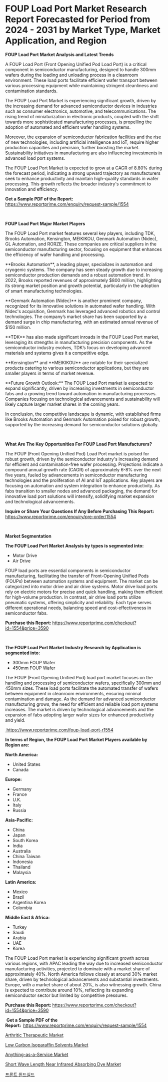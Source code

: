 <p><h1>FOUP Load Port Market Research Report Forecasted for Period from 2024 -  2031 by Market Type, Market Application, and Region</h1></p><p><strong>FOUP Load Port Market Analysis and Latest Trends</strong></p>
<p><p>A FOUP Load Port (Front Opening Unified Pod Load Port) is a critical component in semiconductor manufacturing, designed to handle 300mm wafers during the loading and unloading process in a cleanroom environment. These load ports facilitate efficient wafer transport between various processing equipment while maintaining stringent cleanliness and contamination standards.</p><p>The FOUP Load Port Market is experiencing significant growth, driven by the increasing demand for advanced semiconductor devices in industries such as consumer electronics, automotive, and telecommunications. The rising trend of miniaturization in electronic products, coupled with the shift towards more sophisticated manufacturing processes, is propelling the adoption of automated and efficient wafer handling systems.</p><p>Moreover, the expansion of semiconductor fabrication facilities and the rise of new technologies, including artificial intelligence and IoT, require higher production capacities and precision, further boosting the market. Sustainability initiatives in manufacturing are also influencing investments in advanced load port systems.</p><p>The FOUP Load Port Market is expected to grow at a CAGR of 8.80% during the forecast period, indicating a strong upward trajectory as manufacturers seek to enhance productivity and maintain high-quality standards in wafer processing. This growth reflects the broader industry's commitment to innovation and efficiency.</p></p>
<p><strong>Get a Sample PDF of the Report:&nbsp;</strong> <a href="https://www.reportprime.com/enquiry/request-sample/1554">https://www.reportprime.com/enquiry/request-sample/1554</a></p>
<p>&nbsp;</p>
<p><strong>FOUP Load Port Major Market Players</strong></p>
<p><p>The FOUP Load Port market features several key players, including TDK, Brooks Automation, Kensington, MEIKIKOU, Genmark Automation (Nidec), GL Automation, and RORZE. These companies are critical suppliers in the semiconductor manufacturing sector, focusing on equipment that enhances the efficiency of wafer handling and processing.</p><p>**Brooks Automation**, a leading player, specializes in automation and cryogenic systems. The company has seen steady growth due to increasing semiconductor production demands and a robust automation trend. In 2022, Brooks reported revenues of approximately $800 million, highlighting its strong market position and growth potential, particularly in the adoption of smart manufacturing technologies.</p><p>**Genmark Automation (Nidec)** is another prominent company, recognized for its innovative solutions in automated wafer handling. With Nidec's acquisition, Genmark has leveraged advanced robotics and control technologies. The company’s market share has been supported by a demand surge in chip manufacturing, with an estimated annual revenue of $150 million.</p><p>**TDK** has also made significant inroads in the FOUP Load Port market, leveraging its strengths in manufacturing precision components. As the semiconductor industry evolves, TDK’s focus on developing advanced materials and systems gives it a competitive edge. </p><p>**Kensington** and **MEIKIKOU** are notable for their specialized products catering to various semiconductor applications, but they are smaller players in terms of market revenue.</p><p>**Future Growth Outlook:** The FOUP Load Port market is expected to expand significantly, driven by increasing investments in semiconductor fabs and a growing trend toward automation in manufacturing processes. Companies focusing on technological advancements and sustainability will likely capture larger market shares in the coming years. </p><p>In conclusion, the competitive landscape is dynamic, with established firms like Brooks Automation and Genmark Automation poised for robust growth, supported by the increasing demand for semiconductor solutions globally.</p></p>
<p>&nbsp;</p>
<p><strong>What Are The Key Opportunities For FOUP Load Port Manufacturers?</strong></p>
<p><p>The FOUP (Front Opening Unified Pod) Load Port market is poised for robust growth, driven by the semiconductor industry's increasing demand for efficient and contamination-free wafer processing. Projections indicate a compound annual growth rate (CAGR) of approximately 6-8% over the next five years, fueled by advancements in semiconductor manufacturing technologies and the proliferation of AI and IoT applications. Key players are focusing on automation and system integration to enhance productivity. As fabs transition to smaller nodes and advanced packaging, the demand for innovative load port solutions will intensify, solidifying market expansion and technological advancements.</p></p>
<p><strong>Inquire or Share Your Questions If Any Before Purchasing This Report:</strong> <a href="https://www.reportprime.com/enquiry/pre-order/1554">https://www.reportprime.com/enquiry/pre-order/1554</a></p>
<p>&nbsp;</p>
<p><strong>Market Segmentation</strong></p>
<p><strong>The FOUP Load Port Market Analysis by types is segmented into:</strong></p>
<p><ul><li>Motor Drive</li><li>Air Drive</li></ul></p>
<p><p>FOUP load ports are essential components in semiconductor manufacturing, facilitating the transfer of Front-Opening Unified Pods (FOUPs) between automation systems and equipment. The market can be categorized into motor drive and air drive systems. Motor drive load ports rely on electric motors for precise and quick handling, making them efficient for high-volume production. In contrast, air drive load ports utilize pneumatic systems, offering simplicity and reliability. Each type serves different operational needs, balancing speed and cost-effectiveness in semiconductor fabs.</p></p>
<p><strong>Purchase this Report:&nbsp;</strong><a href="https://www.reportprime.com/checkout?id=1554&price=3590">https://www.reportprime.com/checkout?id=1554&price=3590</a></p>
<p>&nbsp;</p>
<p><strong>The FOUP Load Port Market Industry Research by Application is segmented into:</strong></p>
<p><ul><li>300mm FOUP Wafer</li><li>450mm FOUP Wafer</li></ul></p>
<p><p>The FOUP (Front Opening Unified Pod) load port market focuses on the handling and processing of semiconductor wafers, specifically 300mm and 450mm sizes. These load ports facilitate the automated transfer of wafers between equipment in cleanroom environments, ensuring minimal contamination and damage. As the demand for advanced semiconductor manufacturing grows, the need for efficient and reliable load port systems increases. The market is driven by technological advancements and the expansion of fabs adopting larger wafer sizes for enhanced productivity and yield.</p></p>
<p><a href="https://www.reportprime.com/foup-load-port-r1554">&nbsp;https://www.reportprime.com/foup-load-port-r1554</a></p>
<p><strong>In terms of Region, the FOUP Load Port Market Players available by Region are:</strong></p>
<p>
    <p> <strong> North America: </strong>
        <ul>
            <li>United States</li>
            <li>Canada</li>
        </ul>
        </p> 
    <p> <strong> Europe: </strong>
        <ul>
            <li>Germany</li>
            <li>France</li>
            <li>U.K.</li>
            <li>Italy</li>
            <li>Russia</li>
        </ul>
        </p> 
    <p> <strong> Asia-Pacific: </strong>
        <ul>
            <li>China</li>
            <li>Japan</li>
            <li>South Korea</li>
            <li>India</li>
            <li>Australia</li>
            <li>China Taiwan</li>
            <li>Indonesia</li>
            <li>Thailand</li>
            <li>Malaysia</li>
        </ul>
        </p> 
    <p> <strong> Latin America: </strong>
        <ul>
            <li>Mexico</li>
            <li>Brazil</li>
            <li>Argentina Korea</li>
            <li>Colombia</li>
        </ul>
        </p> 
    <p> <strong> Middle East & Africa: </strong>
        <ul>
            <li>Turkey</li>
            <li>Saudi</li>
            <li>Arabia</li>
            <li>UAE</li>
            <li>Korea</li>
        </ul>
    </p>
    </p>
<p><p>The FOUP Load Port market is experiencing significant growth across various regions, with APAC leading the way due to increased semiconductor manufacturing activities, projected to dominate with a market share of approximately 40%. North America follows closely at around 30% market share, driven by technological advancements and substantial investments. Europe, with a market share of about 20%, is also witnessing growth. China is expected to contribute around 10%, reflecting its expanding semiconductor sector but limited by competitive pressures.</p></p>
<p><strong>Purchase this Report: </strong><a href="https://www.reportprime.com/checkout?id=1554&price=3590">https://www.reportprime.com/checkout?id=1554&price=3590</a></p>
<p>&nbsp;<strong>Get a Sample PDF of the Report:&nbsp;&nbsp;</strong><a href="https://www.reportprime.com/enquiry/request-sample/1554">https://www.reportprime.com/enquiry/request-sample/1554</a></p>
<p><strong></strong></p>
<p><p><a href="https://medium.com/@soloncarter1929/arthritic-therapeutic-market-size-share-analysis-growth-trends-forecasts-2024-2031-42ad18d8c4e4">Arthritic Therapeutic Market</a></p><p><a href="https://issuu.com/reportprime-2/docs/low-carbon-isoparaffin-solvents-mar_d139effecd9741">Low Carbon Isoparaffin Solvents Market</a></p><p><a href="https://medium.com/@perrin7364/anything-as-a-service-market-outlook-complete-industry-analysis-2024-to-2031-28e9ccc3e2aa">Anything-as-a-Service Market</a></p><p><a href="https://issuu.com/reportprime-2/docs/short-wave-length-near-infrared-abs_4e9627f92b5636">Short Wave Length Near Infrared Absorbing Dye Market</a></p><p><a href="https://medium.com/@wallacbahrtyinger567686/%EC%A0%84%EB%A9%B4-%EC%9C%A0%EB%A6%AC-%EC%8B%9C%EC%9E%A5-%EC%A1%B0%EC%82%AC-%EB%B0%8F-%EC%82%B0%EC%97%85-%EB%B0%9C%EC%A0%84%EA%B3%BC-2031%EB%85%84%EA%B9%8C%EC%A7%80%EC%9D%98-%EC%98%88%EC%B8%A1-c18f076a7093">프론트 윈드실드</a></p></p>